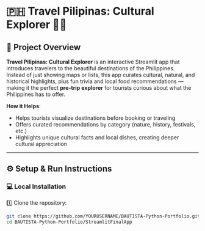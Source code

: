 # 🇵🇭 Travel Pilipinas: Cultural Explorer 🌴✨

## 📍 Project Overview

**Travel Pilipinas: Cultural Explorer** is an interactive Streamlit app that introduces travelers to the beautiful destinations of the Philippines.  
Instead of just showing maps or lists, this app curates cultural, natural, and historical highlights, plus fun trivia and local food recommendations — making it the perfect **pre-trip explorer** for tourists curious about what the Philippines has to offer.

**How it Helps**:
- Helps tourists visualize destinations before booking or traveling
- Offers curated recommendations by category (nature, history, festivals, etc.)
- Highlights unique cultural facts and local dishes, creating deeper cultural appreciation

---

## ⚙️ Setup & Run Instructions

### 💻 Local Installation

1️⃣ Clone the repository:
```bash
git clone https://github.com/YOURUSERNAME/BAUTISTA-Python-Portfolio.git
cd BAUTISTA-Python-Portfolio/StreamlitFinalApp
